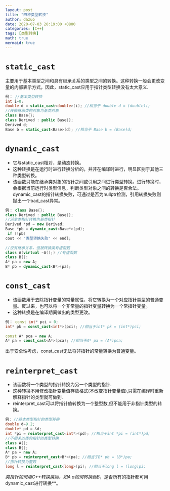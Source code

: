 ```yaml
---
layout: post
title: "四种类型转换"
author: dazuo
date: 2020-07-03 20:19:00 +0800
categories: [C++]
tags: [类型转换]
math: true
mermaid: true
---
```


# `static_cast`
主要用于基本类型之间和具有继承关系的类型之间的转换。这种转换一般会更改变量的内部表示方式，因此，static_cast应用于指针类型转换没有太大意义.
```cpp
例： //基本类型转换 
int i=0; 
double d = static_cast<double>(i); //相当于 double d = (double)i; 
//转换继承类的对象为基类对象 
class Base{}; 
class Derived : public Base{}; 
Derived d; 
Base b = static_cast<Base>(d); //相当于 Base b = (Base)d;
```


# `dynamic_cast`
- 它与static_cast相对，是动态转换。
- 这种转换是在运行时进行转换分析的，并非在编译时进行，明显区别于其他三种类型转换。 
- 该函数只能在继承类对象的指针之间或引用之间进行类型转换。进行转换时，会根据当前运行时类型信息，判断类型对象之间的转换是否合法。dynamic_cast的指针转换失败，可通过是否为nullptr检测，引用转换失败则抛出一个bad_cast异常。

```cpp
例： class Base{}; 
class Derived : public Base{}; 
//派生类指针转换为基类指针 
Derived *pd = new Derived; 
Base *pb = dynamic_cast<Base*>(pd); 
 if (!pb) 
cout << "类型转换失败" << endl; 
 
//没有继承关系，但被转换类有虚函数 
class A(virtual ~A();) //有虚函数 
class B{}: 
A* pa = new A; 
B* pb = dynamic_cast<B*>(pa);
```

# `const_cast`
- 该函数用于去除指针变量的常量属性，将它转换为一个对应指针类型的普通变量。反过来，也可以将一个非常量的指针变量转换为一个常指针变量。
- 这种转换是在编译期间做出的类型更改。

```cpp
例： const int* pci = 0; 
int* pk = const_cast<int*>(pci); //相当于int* pk = (int*)pci; 
 
const A* pca = new A; 
A* pa = const_cast<A*>(pca); //相当于A* pa = (A*)pca;
```
出于安全性考虑，const_cast无法将非指针的常量转换为普通变量。

# `reinterpret_cast`
- 该函数将一个类型的指针转换为另一个类型的指针. 
- 这种转换不用修改指针变量值存放格式(不改变指针变量值),只需在编译时重新解释指针的类型就可做到. 
- reinterpret_cast可以将指针值转换为一个整型数,但不能用于非指针类型的转换。
```cpp
例: //基本类型指针的类型转换 
double d=9.2; 
double* pd = &d; 
int *pi = reinterpret_cast<int*>(pd); //相当于int *pi = (int*)pd; 
//不相关的类的指针的类型转换 
class A{}; 
class B{}; 
A* pa = new A; 
B* pb = reinterpret_cast<B*>(pa); //相当于B* pb = (B*)pa; 
//指针转换为整数 
long l = reinterpret_cast<long>(pi); //相当于long l = (long)pi;
```

**类指针如何用C++转换类别，如A* a如何转换到B*，是否所有的指针都可用dynamic_cast进行转换**。

